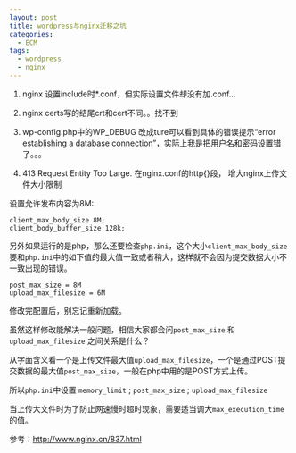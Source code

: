 ```yaml
---
layout: post
title: wordpress与nginx迁移之坑
categories:
  - ECM
tags:
  - wordpress
  - nginx
---
```


1. nginx 设置include时*.conf，但实际设置文件却没有加.conf...

2. nginx certs写的结尾crt和cert不同。。找不到

3. wp-config.php中的WP_DEBUG 改成ture可以看到具体的错误提示“error establishing a database connection”，实际上我是把用户名和密码设置错了。。。

4. 413 Request Entity Too Large. 在nginx.conf的http{}段， 增大nginx上传文件大小限制

<!-- more -->

设置允许发布内容为8M:

```
client_max_body_size 8M;
client_body_buffer_size 128k;
```
另外如果运行的是php，那么还要检查`php.ini`，这个大小`client_max_body_size`要和`php.ini`中的如下值的最大值一致或者稍大，这样就不会因为提交数据大小不一致出现的错误。

```
post_max_size = 8M
upload_max_filesize = 6M
```
修改完配置后，别忘记重新加载。

虽然这样修改能解决一般问题，相信大家都会问`post_max_size` 和 `upload_max_filesize` 之间关系是什么？

从字面含义看一个是上传文件最大值`upload_max_filesize`，一个是通过POST提交数据的最大值`post_max_size`，一般在php中用的是POST方式上传。

所以`php.ini`中设置 `memory_limit` ; `post_max_size` ; `upload_max_filesize`

当上传大文件时为了防止网速慢时超时现象，需要适当调大`max_execution_time`的值。

参考：http://www.nginx.cn/837.html
